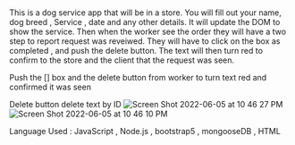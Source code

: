 # 

This is a dog service app that will be in a store. You will fill out your name, dog breed , Service , date and any other details. It will update the DOM to show the service. Then when the worker see the order they will have a two step to report request was reveiwed. They will have to click on the box as completed , and push the delete button. The text will then turn red to confirm to the store and the client that the request was seen.

Push the [] box and the delete button from worker to turn text red and confirmed it was seen

Delete button delete text by ID ![Screen Shot 2022-06-05 at 10 46 27 PM](https://user-images.githubusercontent.com/101997718/172090462-efd51c97-5054-4eb7-a046-92b0eb7a836b.png)
![Screen Shot 2022-06-05 at 10 46 10 PM](https://user-images.githubusercontent.com/101997718/172090467-91d92b46-a214-482b-b07f-4a14a2cbcabf.png)


Language Used : JavaScript , Node.js , bootstrap5 , mongooseDB , HTML  


